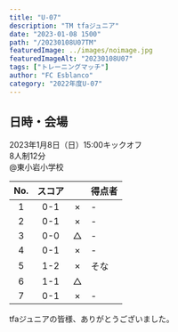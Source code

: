 ```yaml
---
title: "U-07"
description: "TM tfaジュニア"
date: "2023-01-08 1500"
path: "/20230108U07TM"
featuredImage: ../images/noimage.jpg
featuredImageAlt: "20230108U07"
tags: ["トレーニングマッチ"]
author: "FC Esblanco"
category: "2022年度U-07"
---
```


## 日時・会場

2023年1月8日（日）15:00キックオフ<br>
8人制12分<br>
@東小岩小学校

| No.| スコア |   | 得点者  |
|:--:|:------:|:-:|:--------|
| 1  | 0-1 | × |-|
| 2  | 0-1 | × |-|
| 3  | 0-0 | △ |-|
| 4  | 0-1 | × |-|
| 5  | 1-2 | × |そな|
| 6  | 1-1 | △ ||
| 7  | 0-1 | × |-|

tfaジュニアの皆様、ありがとうございました。